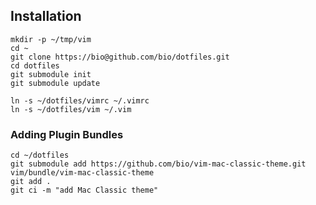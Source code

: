 ## Installation

    mkdir -p ~/tmp/vim
    cd ~
    git clone https://bio@github.com/bio/dotfiles.git
    cd dotfiles
    git submodule init
    git submodule update

    ln -s ~/dotfiles/vimrc ~/.vimrc
    ln -s ~/dotfiles/vim ~/.vim

### Adding Plugin Bundles

    cd ~/dotfiles
    git submodule add https://github.com/bio/vim-mac-classic-theme.git vim/bundle/vim-mac-classic-theme
    git add .
    git ci -m "add Mac Classic theme"

